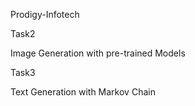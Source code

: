 Prodigy-Infotech

Task2

Image Generation with pre-trained Models

Task3

Text Generation with Markov Chain
